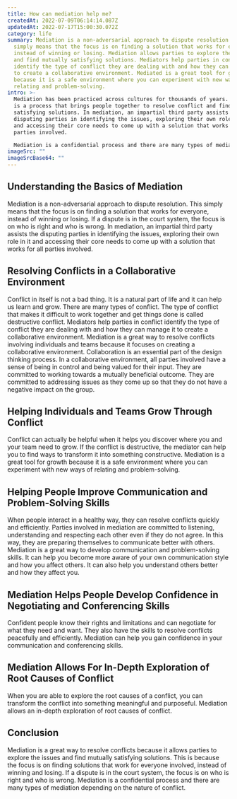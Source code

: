 ```yaml
---
title: How can mediation help me?
createdAt: 2022-07-09T06:14:14.087Z
updatedAt: 2022-07-17T15:00:30.072Z
category: life
summary: Mediation is a non-adversarial approach to dispute resolution. This
  simply means that the focus is on finding a solution that works for everyone,
  instead of winning or losing. Mediation allows parties to explore the issues
  and find mutually satisfying solutions. Mediators help parties in conflict
  identify the type of conflict they are dealing with and how they can manage it
  to create a collaborative environment. Mediated is a great tool for growth
  because it is a safe environment where you can experiment with new ways of
  relating and problem-solving.
intro: >-
  Mediation has been practiced across cultures for thousands of years. It
  is a process that brings people together to resolve conflict and find mutually
  satisfying solutions. In mediation, an impartial third party assists the
  disputing parties in identifying the issues, exploring their own role in it
  and accessing their core needs to come up with a solution that works for all
  parties involved. 

  Mediation is a confidential process and there are many types of mediation depending on the nature of conflict. For example, dispute resolution could be focusing on specific issues such as environmental concerns or human resources issues; it could be between two parties such as divorce mediation or landlord-tenant mediation; it could be on a particular topic like civil rights mediation or criminal mediation; or it could be based on certain factors like age, gender, sexual orientation or physical ability. The following article explores the ways in which mediation can help you.
imageSrc: ""
imageSrcBase64: ""
---
```


## Understanding the Basics of Mediation

Mediation is a non-adversarial approach to dispute resolution. This simply means that the focus is on finding a solution that works for everyone, instead of winning or losing. If a dispute is in the court system, the focus is on who is right and who is wrong.
In mediation, an impartial third party assists the disputing parties in identifying the issues, exploring their own role in it and accessing their core needs to come up with a solution that works for all parties involved.

## Resolving Conflicts in a Collaborative Environment

Conflict in itself is not a bad thing. It is a natural part of life and it can help us learn and grow. There are many types of conflict. The type of conflict that makes it difficult to work together and get things done is called destructive conflict.
Mediators help parties in conflict identify the type of conflict they are dealing with and how they can manage it to create a collaborative environment.
Mediation is a great way to resolve conflicts involving individuals and teams because it focuses on creating a collaborative environment. Collaboration is an essential part of the design thinking process.
In a collaborative environment, all parties involved have a sense of being in control and being valued for their input. They are committed to working towards a mutually beneficial outcome. They are committed to addressing issues as they come up so that they do not have a negative impact on the group.

## Helping Individuals and Teams Grow Through Conflict

Conflict can actually be helpful when it helps you discover where you and your team need to grow. If the conflict is destructive, the mediator can help you to find ways to transform it into something constructive.
Mediation is a great tool for growth because it is a safe environment where you can experiment with new ways of relating and problem-solving.

## Helping People Improve Communication and Problem-Solving Skills

When people interact in a healthy way, they can resolve conflicts quickly and efficiently.
Parties involved in mediation are committed to listening, understanding and respecting each other even if they do not agree. In this way, they are preparing themselves to communicate better with others.
Mediation is a great way to develop communication and problem-solving skills. It can help you become more aware of your own communication style and how you affect others. It can also help you understand others better and how they affect you.

## Mediation Helps People Develop Confidence in Negotiating and Conferencing Skills

Confident people know their rights and limitations and can negotiate for what they need and want. They also have the skills to resolve conflicts peacefully and efficiently.
Mediation can help you gain confidence in your communication and conferencing skills.

## Mediation Allows For In-Depth Exploration of Root Causes of Conflict

When you are able to explore the root causes of a conflict, you can transform the conflict into something meaningful and purposeful.
Mediation allows an in-depth exploration of root causes of conflict.

## Conclusion

Mediation is a great way to resolve conflicts because it allows parties to explore the issues and find mutually satisfying solutions. This is because the focus is on finding solutions that work for everyone involved, instead of winning and losing. If a dispute is in the court system, the focus is on who is right and who is wrong. Mediation is a confidential process and there are many types of mediation depending on the nature of conflict.

